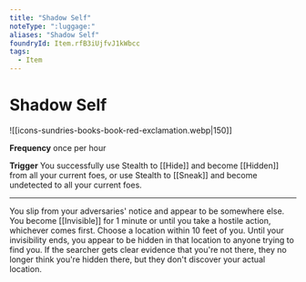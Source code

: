 ```yaml
---
title: "Shadow Self"
noteType: ":luggage:"
aliases: "Shadow Self"
foundryId: Item.rfB3iUjfvJ1kWbcc
tags:
  - Item
---
```


# Shadow Self
![[icons-sundries-books-book-red-exclamation.webp|150]]

**Frequency** once per hour

**Trigger** You successfully use Stealth to [[Hide]] and become [[Hidden]] from all your current foes, or use Stealth to [[Sneak]] and become undetected to all your current foes.

* * *

You slip from your adversaries' notice and appear to be somewhere else. You become [[Invisible]] for 1 minute or until you take a hostile action, whichever comes first. Choose a location within 10 feet of you. Until your invisibility ends, you appear to be hidden in that location to anyone trying to find you. If the searcher gets clear evidence that you're not there, they no longer think you're hidden there, but they don't discover your actual location.
